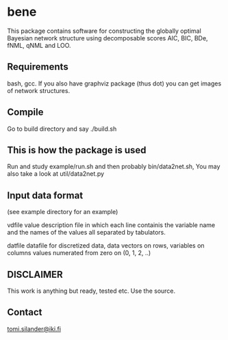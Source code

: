 # bene

This package contains software for constructing  the globally optimal
Bayesian network structure using decomposable scores AIC, BIC, BDe,
fNML, qNML and LOO.

## Requirements

bash, gcc.
If you also have graphviz package (thus dot) you can get images of network
structures.

## Compile

Go to build directory and say ./build.sh

## This is how the package is used

Run and study example/run.sh and then probably bin/data2net.sh,
You may also take a look at util/data2net.py

## Input data format

(see example directory for an example)

vdfile
    value description file in which each line containis the variable name
    and the names of the values all separated by tabulators.

datfile
    datafile for discretized data, data vectors on rows,  variables on columns
    values numerated from zero on (0, 1, 2, ..)

## DISCLAIMER

This work is anything but ready, tested etc. Use the source.

## Contact

tomi.silander@iki.fi
